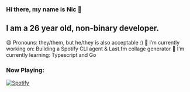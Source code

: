 ### Hi there, my name is Nic 👋

## I am a 26 year old, non-binary developer.

😄 Pronouns: they/them, but he/they is also acceptable :)
🔭 I’m currently working on: Building a Spotify CLI agent & Last.fm collage generator
🌱 I’m currently learning: Typescript and Go

### Now Playing:
[![Spotify](https://novatorem.ereshzealous.vercel.app/api/spotify)](https://open.spotify.com/user/amodernmystery)

<!--
**nicfitzgerald/nicfitzgerald** is a ✨ _special_ ✨ repository because its `README.md` (this file) appears on your GitHub profile.

Here are some ideas to get you started:

- 🔭 I’m currently working on ...
- 🌱 I’m currently learning ...
- 👯 I’m looking to collaborate on ...
- 🤔 I’m looking for help with ...
- 💬 Ask me about ...
- 📫 How to reach me: ...
- 😄 Pronouns: ...
- ⚡ Fun fact: ...
-->
